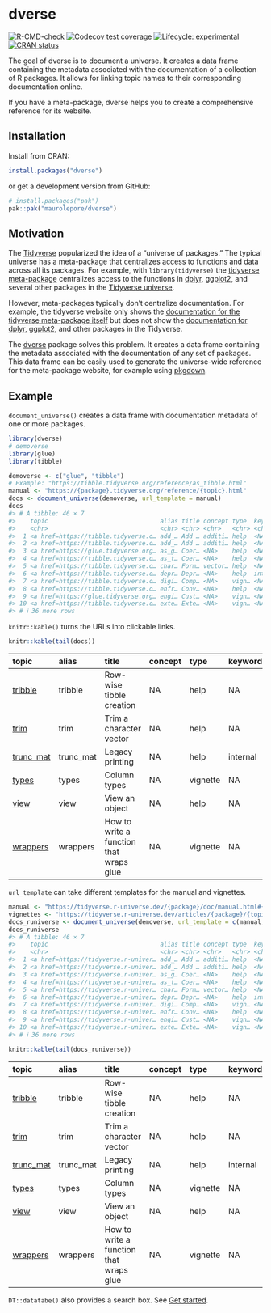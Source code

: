 
<!-- README.md is generated from README.Rmd. Please edit that file -->

# dverse

<!-- badges: start -->

[![R-CMD-check](https://github.com/maurolepore/dverse/actions/workflows/R-CMD-check.yaml/badge.svg)](https://github.com/maurolepore/dverse/actions/workflows/R-CMD-check.yaml)
[![Codecov test
coverage](https://codecov.io/gh/maurolepore/dverse/graph/badge.svg)](https://app.codecov.io/gh/maurolepore/dverse)
[![Lifecycle:
experimental](https://img.shields.io/badge/lifecycle-experimental-orange.svg)](https://lifecycle.r-lib.org/articles/stages.html#experimental)
[![CRAN
status](https://www.r-pkg.org/badges/version/dverse)](https://CRAN.R-project.org/package=dverse)
<!-- badges: end -->

The goal of dverse is to document a universe. It creates a data frame
containing the metadata associated with the documentation of a
collection of R packages. It allows for linking topic names to their
corresponding documentation online.

If you have a meta-package, dverse helps you to create a comprehensive
reference for its website.

## Installation

Install from CRAN:

``` r
install.packages("dverse")
```

or get a development version from GitHub:

``` r
# install.packages("pak")
pak::pak("maurolepore/dverse")
```

## Motivation

The [Tidyverse](https://www.tidyverse.org/) popularized the idea of a
“universe of packages.” The typical universe has a meta-package that
centralizes access to functions and data across all its packages. For
example, with `library(tidyverse)` the [tidyverse
meta-package](https://tidyverse.tidyverse.org/) centralizes access to
the functions in [dplyr](https://dplyr.tidyverse.org/),
[ggplot2](https://ggplot2.tidyverse.org/), and several other packages in
the [Tidyverse universe](https://www.tidyverse.org/).

However, meta-packages typically don’t centralize documentation. For
example, the tidyverse website only shows the [documentation for the
tidyverse meta-package
itself](https://tidyverse.tidyverse.org/reference/index.html) but does
not show the [documentation for
dplyr](https://dplyr.tidyverse.org/reference/index.html),
[ggplot2](https://ggplot2.tidyverse.org/reference/index.html), and other
packages in the Tidyverse.

The [dverse](https://maurolepore.github.io/dverse/) package solves this
problem. It creates a data frame containing the metadata associated with
the documentation of any set of packages. This data frame can be easily
used to generate the universe-wide reference for the meta-package
website, for example using [pkgdown](https://pkgdown.r-lib.org/).

## Example

`document_universe()` creates a data frame with documentation metadata
of one or more packages.

``` r
library(dverse)
# demoverse
library(glue)
library(tibble)

demoverse <- c("glue", "tibble")
# Example: "https://tibble.tidyverse.org/reference/as_tibble.html"
manual <- "https://{package}.tidyverse.org/reference/{topic}.html"
docs <- document_universe(demoverse, url_template = manual)
docs
#> # A tibble: 46 × 7
#>    topic                               alias title concept type  keyword package
#>    <chr>                               <chr> <chr> <chr>   <chr> <chr>   <chr>  
#>  1 <a href=https://tibble.tidyverse.o… add_… Add … additi… help  <NA>    tibble 
#>  2 <a href=https://tibble.tidyverse.o… add_… Add … additi… help  <NA>    tibble 
#>  3 <a href=https://glue.tidyverse.org… as_g… Coer… <NA>    help  <NA>    glue   
#>  4 <a href=https://tibble.tidyverse.o… as_t… Coer… <NA>    help  <NA>    tibble 
#>  5 <a href=https://tibble.tidyverse.o… char… Form… vector… help  <NA>    tibble 
#>  6 <a href=https://tibble.tidyverse.o… depr… Depr… <NA>    help  intern… tibble 
#>  7 <a href=https://tibble.tidyverse.o… digi… Comp… <NA>    vign… <NA>    tibble 
#>  8 <a href=https://tibble.tidyverse.o… enfr… Conv… <NA>    help  <NA>    tibble 
#>  9 <a href=https://glue.tidyverse.org… engi… Cust… <NA>    vign… <NA>    glue   
#> 10 <a href=https://tibble.tidyverse.o… exte… Exte… <NA>    vign… <NA>    tibble 
#> # ℹ 36 more rows
```

`knitr::kable()` turns the URLs into clickable links.

``` r
knitr::kable(tail(docs))
```

| topic | alias | title | concept | type | keyword | package |
|:---|:---|:---|:---|:---|:---|:---|
| <a href=https://tibble.tidyverse.org/reference/tribble.html>tribble</a> | tribble | Row-wise tibble creation | NA | help | NA | tibble |
| <a href=https://glue.tidyverse.org/reference/trim.html>trim</a> | trim | Trim a character vector | NA | help | NA | glue |
| <a href=https://tibble.tidyverse.org/reference/trunc_mat.html>trunc_mat</a> | trunc_mat | Legacy printing | NA | help | internal | tibble |
| <a href=https://tibble.tidyverse.org/articles/types.html>types</a> | types | Column types | NA | vignette | NA | tibble |
| <a href=https://tibble.tidyverse.org/reference/view.html>view</a> | view | View an object | NA | help | NA | tibble |
| <a href=https://glue.tidyverse.org/articles/wrappers.html>wrappers</a> | wrappers | How to write a function that wraps glue | NA | vignette | NA | glue |

`url_template` can take different templates for the manual and
vignettes.

``` r
manual <- "https://tidyverse.r-universe.dev/{package}/doc/manual.html#{topic}"
vignettes <- "https://tidyverse.r-universe.dev/articles/{package}/{topic}.html"
docs_runiverse <- document_universe(demoverse, url_template = c(manual, vignettes))
docs_runiverse
#> # A tibble: 46 × 7
#>    topic                               alias title concept type  keyword package
#>    <chr>                               <chr> <chr> <chr>   <chr> <chr>   <chr>  
#>  1 <a href=https://tidyverse.r-univer… add_… Add … additi… help  <NA>    tibble 
#>  2 <a href=https://tidyverse.r-univer… add_… Add … additi… help  <NA>    tibble 
#>  3 <a href=https://tidyverse.r-univer… as_g… Coer… <NA>    help  <NA>    glue   
#>  4 <a href=https://tidyverse.r-univer… as_t… Coer… <NA>    help  <NA>    tibble 
#>  5 <a href=https://tidyverse.r-univer… char… Form… vector… help  <NA>    tibble 
#>  6 <a href=https://tidyverse.r-univer… depr… Depr… <NA>    help  intern… tibble 
#>  7 <a href=https://tidyverse.r-univer… digi… Comp… <NA>    vign… <NA>    tibble 
#>  8 <a href=https://tidyverse.r-univer… enfr… Conv… <NA>    help  <NA>    tibble 
#>  9 <a href=https://tidyverse.r-univer… engi… Cust… <NA>    vign… <NA>    glue   
#> 10 <a href=https://tidyverse.r-univer… exte… Exte… <NA>    vign… <NA>    tibble 
#> # ℹ 36 more rows

knitr::kable(tail(docs_runiverse))
```

| topic | alias | title | concept | type | keyword | package |
|:---|:---|:---|:---|:---|:---|:---|
| <a href=https://tidyverse.r-universe.dev/tibble/doc/manual.html#tribble>tribble</a> | tribble | Row-wise tibble creation | NA | help | NA | tibble |
| <a href=https://tidyverse.r-universe.dev/glue/doc/manual.html#trim>trim</a> | trim | Trim a character vector | NA | help | NA | glue |
| <a href=https://tidyverse.r-universe.dev/tibble/doc/manual.html#trunc_mat>trunc_mat</a> | trunc_mat | Legacy printing | NA | help | internal | tibble |
| <a href=https://tidyverse.r-universe.dev/articles/tibble/types.html>types</a> | types | Column types | NA | vignette | NA | tibble |
| <a href=https://tidyverse.r-universe.dev/tibble/doc/manual.html#view>view</a> | view | View an object | NA | help | NA | tibble |
| <a href=https://tidyverse.r-universe.dev/articles/glue/wrappers.html>wrappers</a> | wrappers | How to write a function that wraps glue | NA | vignette | NA | glue |

`DT::datatabe()` also provides a search box. See [Get
started](https://maurolepore.github.io/dverse/articles/dverse.html).
